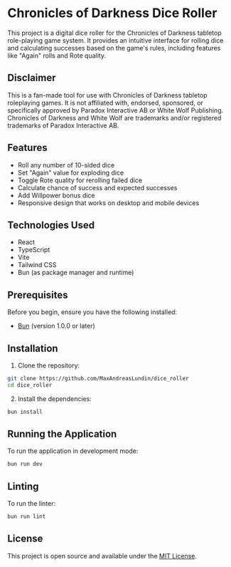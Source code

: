 # Chronicles of Darkness Dice Roller

This project is a digital dice roller for the Chronicles of Darkness tabletop role-playing game system. It provides an intuitive interface for rolling dice and calculating successes based on the game's rules, including features like "Again" rolls and Rote quality.

## Disclaimer

This is a fan-made tool for use with Chronicles of Darkness tabletop roleplaying games. It is not affiliated with, endorsed, sponsored, or specifically approved by Paradox Interactive AB or White Wolf Publishing. Chronicles of Darkness and White Wolf are trademarks and/or registered trademarks of Paradox Interactive AB.

## Features

- Roll any number of 10-sided dice
- Set "Again" value for exploding dice
- Toggle Rote quality for rerolling failed dice
- Calculate chance of success and expected successes
- Add Willpower bonus dice
- Responsive design that works on desktop and mobile devices

## Technologies Used

- React
- TypeScript
- Vite
- Tailwind CSS
- Bun (as package manager and runtime)

## Prerequisites

Before you begin, ensure you have the following installed:

- [Bun](https://bun.sh/) (version 1.0.0 or later)

## Installation

1. Clone the repository:

```bash
git clone https://github.com/MaxAndreasLundin/dice_roller
cd dice_roller
```

2. Install the dependencies:

```bash
bun install
```

## Running the Application

To run the application in development mode:

```bash
bun run dev
```

## Linting

To run the linter:

```bash
bun run lint
```

## License

This project is open source and available under the [MIT License](LICENSE).
